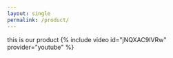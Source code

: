 ```yaml
---
layout: single
permalink: /product/
---
```


this is our product
{% include video id="jNQXAC9IVRw" provider="youtube" %}